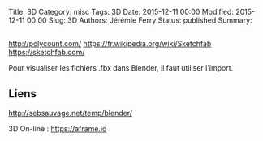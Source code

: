 Title: 3D
Category: misc
Tags: 3D
Date: 2015-12-11 00:00
Modified: 2015-12-11 00:00
Slug: 3D
Authors: Jérémie Ferry
Status: published
Summary:

## 

http://polycount.com/
https://fr.wikipedia.org/wiki/Sketchfab
https://sketchfab.com/

Pour visualiser les fichiers .fbx dans Blender, il faut utiliser l'import.

## Liens

http://sebsauvage.net/temp/blender/

3D On-line : https://aframe.io
